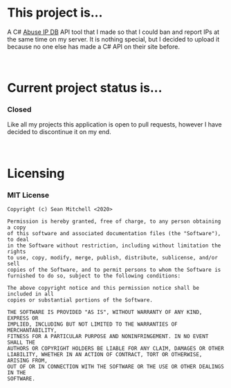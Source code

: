 <h1>This project is...</h1>
<p>A C# <a href="https://www.google.com/url?sa=t&rct=j&q=&esrc=s&source=web&cd=1&cad=rja&uact=8&ved=0ahUKEwiFmofv44PTAhUFKCYKHV47AfoQFggcMAA&url=https%3A%2F%2Fwww.abuseipdb.com%2F&usg=AFQjCNGY4-nXkNWpn_S4kgvYQcUKgQiPUw&sig2=1CuM1YUFjKyLpoj9lQL1AQ">Abuse IP DB</a> API tool that I made so that I could ban and report IPs at the same time on my server. It is nothing
special, but I decided to upload it because no one else has made a C# API on their site before.</p>
<br>
<h1>Current project status is...</h1>
<h3>Closed</h3>
<p>Like all my projects this application is open to pull requests, however I have decided to discontinue it on my end.</p>
<br>
<h1>Licensing</h1>
<h3>MIT License</h3>

```
Copyright (c) Sean Mitchell <2020>

Permission is hereby granted, free of charge, to any person obtaining a copy
of this software and associated documentation files (the "Software"), to deal
in the Software without restriction, including without limitation the rights
to use, copy, modify, merge, publish, distribute, sublicense, and/or sell
copies of the Software, and to permit persons to whom the Software is
furnished to do so, subject to the following conditions:

The above copyright notice and this permission notice shall be included in all
copies or substantial portions of the Software.

THE SOFTWARE IS PROVIDED "AS IS", WITHOUT WARRANTY OF ANY KIND, EXPRESS OR
IMPLIED, INCLUDING BUT NOT LIMITED TO THE WARRANTIES OF MERCHANTABILITY,
FITNESS FOR A PARTICULAR PURPOSE AND NONINFRINGEMENT. IN NO EVENT SHALL THE
AUTHORS OR COPYRIGHT HOLDERS BE LIABLE FOR ANY CLAIM, DAMAGES OR OTHER
LIABILITY, WHETHER IN AN ACTION OF CONTRACT, TORT OR OTHERWISE, ARISING FROM,
OUT OF OR IN CONNECTION WITH THE SOFTWARE OR THE USE OR OTHER DEALINGS IN THE
SOFTWARE.
